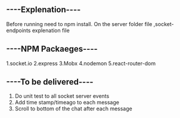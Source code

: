 ## ----Explenation----
Before running need to npm install.
On the server folder file ,socket-endpoints explenation file

## ----NPM Packaeges----

1.socket.io
2.express 
3.Mobx
4.nodemon
5.react-router-dom


## ----To be delivered---- 

1. Do unit test to all socket server events
2. Add time stamp/timeago to each message
3. Scroll to bottom of the chat after each message 

